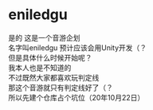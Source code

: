# eniledgu
是的 这是一个音游企划  
名字叫eniledgu 预计应该会用Unity开发（？  
但是具体什么时候开始呢？  
我本人也是不知道的  
不过既然大家都喜欢玩判定线  
那这个音游就只有判定线好了（？  
所以先建个仓库占个坑位（20年10月22日）  
